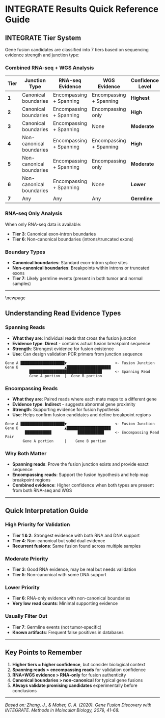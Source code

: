 # INTEGRATE Results Quick Reference Guide

## INTEGRATE Tier System

Gene fusion candidates are classified into 7 tiers based on sequencing evidence strength and junction type:

### Combined RNA-seq + WGS Analysis

| Tier | Junction Type | RNA-seq Evidence | WGS Evidence | Confidence Level |
|------|---------------|------------------|--------------|------------------|
| **1** | Canonical boundaries | Encompassing + Spanning | Encompassing + Spanning | **Highest** |
| **2** | Canonical boundaries | Encompassing + Spanning | Encompassing only | **High** |
| **3** | Canonical boundaries | Encompassing + Spanning | None | **Moderate** |
| **4** | Non-canonical boundaries | Encompassing + Spanning | Encompassing + Spanning | **High** |
| **5** | Non-canonical boundaries | Encompassing + Spanning | Encompassing only | **Moderate** |
| **6** | Non-canonical boundaries | Encompassing + Spanning | None | **Lower** |
| **7** | Any | Any | Any | **Germline** |

### RNA-seq Only Analysis
When only RNA-seq data is available:
- **Tier 3**: Canonical exon-intron boundaries
- **Tier 6**: Non-canonical boundaries (introns/truncated exons)

### Boundary Types
- **Canonical boundaries**: Standard exon-intron splice sites
- **Non-canonical boundaries**: Breakpoints within introns or truncated exons
- **Tier 7**: Likely germline events (present in both tumor and normal samples)

---

\newpage

## Understanding Read Evidence Types

### **Spanning Reads**
- **What they are**: Individual reads that cross the fusion junction
- **Evidence type**: **Direct** - contains actual fusion breakpoint sequence
- **Strength**: Strongest evidence for fusion existence
- **Use**: Can design validation PCR primers from junction sequence

```
Gene A ████████████████████▼                      <- Fusion Junction
Gene B                     ▲████████████████████
           █████████████████████████████████      <- Spanning Read
           Gene A portion  |  Gene B portion
```

### **Encompassing Reads**
- **What they are**: Paired reads where each mate maps to a different gene
- **Evidence type**: **Indirect** - suggests abnormal gene proximity  
- **Strength**: Supporting evidence for fusion hypothesis
- **Use**: Helps confirm fusion candidates and define breakpoint regions

```
Gene A ████████████████████▼                      <- Fusion Junction
Gene B                     ▲████████████████████
         ████████████            ████████████     <- Encompassing Read Pair
        Gene A portion     |    Gene B portion
```

### **Why Both Matter**
- **Spanning reads**: Prove the fusion junction exists and provide exact sequence
- **Encompassing reads**: Support the fusion hypothesis and help map breakpoint regions
- **Combined evidence**: Higher confidence when both types are present from both RNA-seq and WGS

---

## Quick Interpretation Guide

### **High Priority for Validation**
- **Tier 1 & 2**: Strongest evidence with both RNA and DNA support
- **Tier 4**: Non-canonical but solid dual evidence
- **Recurrent fusions**: Same fusion found across multiple samples

### **Moderate Priority**
- **Tier 3**: Good RNA evidence, may be real but needs validation
- **Tier 5**: Non-canonical with some DNA support

### **Lower Priority**
- **Tier 6**: RNA-only evidence with non-canonical boundaries
- **Very low read counts**: Minimal supporting evidence

### **Usually Filter Out**
- **Tier 7**: Germline events (not tumor-specific)
- **Known artifacts**: Frequent false positives in databases

---

## Key Points to Remember

1. **Higher tiers = higher confidence**, but consider biological context
2. **Spanning reads > encompassing reads** for validation confidence  
3. **RNA+WGS evidence > RNA-only** for fusion authenticity
4. **Canonical boundaries > non-canonical** for typical gene fusions
5. **Always validate promising candidates** experimentally before conclusions

---

*Based on: Zhang, J., & Maher, C. A. (2020). Gene Fusion Discovery with INTEGRATE. Methods in Molecular Biology, 2079, 41-68.*